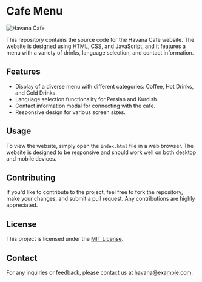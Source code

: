 #  Cafe Menu

![Havana Cafe](https://s8.uupload.ir/files/screen_shot_1402-11-11_at_22.26.11_q5fx.png)

This repository contains the source code for the Havana Cafe website. The website is designed using HTML, CSS, and JavaScript, and it features a menu with a variety of drinks, language selection, and contact information.


## Features

- Display of a diverse menu with different categories: Coffee, Hot Drinks, and Cold Drinks.
- Language selection functionality for Persian and Kurdish.
- Contact information modal for connecting with the cafe.
- Responsive design for various screen sizes.

## Usage

To view the website, simply open the `index.html` file in a web browser. The website is designed to be responsive and should work well on both desktop and mobile devices.

## Contributing

If you'd like to contribute to the project, feel free to fork the repository, make your changes, and submit a pull request. Any contributions are highly appreciated.

## License

This project is licensed under the [MIT License](LICENSE).

## Contact

For any inquiries or feedback, please contact us at [havana@example.com](mailto:rojcode@gmail.com).

